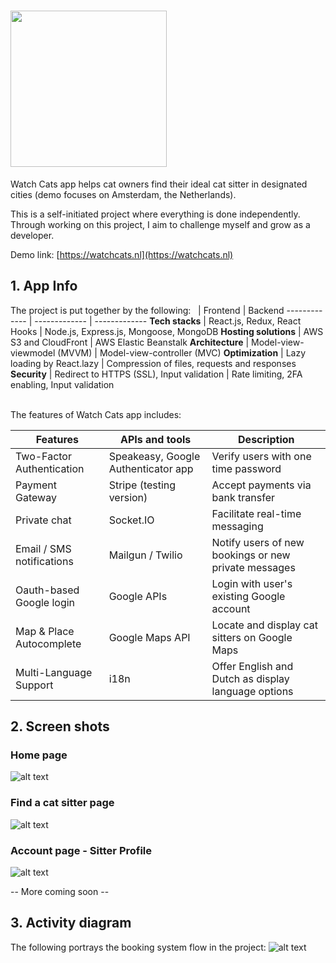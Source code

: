 # <img src="https://www.dropbox.com/s/afc3s0uo47fa7pi/logo.png?raw=1" width="250" />
Watch Cats app helps cat owners find their ideal cat sitter in designated cities (demo focuses on Amsterdam, the Netherlands).

This is a self-initiated project where everything is done independently. Through working on this project, I aim to challenge myself and grow as a developer.

Demo link: [https://watchcats.nl](https://watchcats.nl)

## 1. App Info

The project is put together by the following: 
&nbsp;        | Frontend     | Backend
------------- | ------------- | ------------- 
**Tech stacks**        | React.js, Redux, React Hooks  | Node.js, Express.js, Mongoose, MongoDB
**Hosting solutions**  | AWS S3 and CloudFront  | AWS Elastic Beanstalk
**Architecture**       | Model-view-viewmodel (MVVM) | Model-view-controller (MVC)
**Optimization**       | Lazy loading by React.lazy | Compression of files, requests and responses
**Security**       | Redirect to HTTPS (SSL), Input validation | Rate limiting, 2FA enabling, Input validation

&nbsp;  
The features of Watch Cats app includes:

 Features     | APIs and tools | Description
------------- | ------------- | ------------- 
Two-Factor Authentication | Speakeasy, Google Authenticator app | Verify users with one time password
Payment Gateway | Stripe (testing version) | Accept payments via bank transfer
Private chat | Socket.IO | Facilitate real-time messaging
Email / SMS notifications | Mailgun / Twilio | Notify users of new bookings or new private messages
Oauth-based Google login | Google APIs | Login with user's existing Google account
Map & Place Autocomplete | Google Maps API | Locate and display cat sitters on Google Maps
Multi-Language Support | i18n | Offer English and Dutch as display language options

## 2. Screen shots
### Home page
![alt text](https://www.dropbox.com/s/9z39eeihwfsdubp/01_home.png?raw=1)
&nbsp;  
### Find a cat sitter page
![alt text](https://www.dropbox.com/s/qvljyk7d7c98pt9/02_find_cat_sitter.png?raw=1)
&nbsp;  
### Account page - Sitter Profile
![alt text](https://www.dropbox.com/s/gbhacco3e2yd71x/05_account_sitter_info.png?raw=1)
&nbsp;  

-- More coming soon --

## 3. Activity diagram
The following portrays the booking system flow in the project:
![alt text](https://i.imgur.com/mMFN39H.png)
